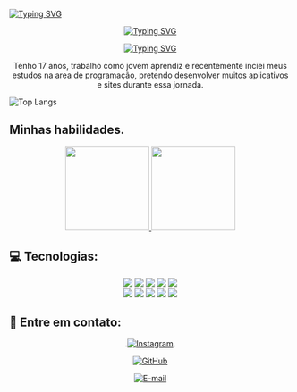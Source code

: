 [![Typing SVG](https://readme-typing-svg.herokuapp.com/?color=F0F8FF&size=35&center=true&vCenter=true&width=1000&lines=Oi,+seja+bem+vindo+ao+meu+perfil!+:%29)](https://git.io/typing-svg)

<div align="center">
  
  [![Typing SVG](https://readme-typing-svg.herokuapp.com/?color=F0F8FF&size=35&center=true&vCenter=true&width=1000&lines=meu+nome+é+kawã+karlyndo+alves+da+silva+:%29)](https://git.io/typing-svg)
  
  [![Typing SVG](https://readme-typing-svg.herokuapp.com/?color=red&size=35&center=true&vCenter=true&width=1000&lines=sobre+min!!!+:%29)](https://git.io/typing-svg)
  
  Tenho 17 anos, trabalho como jovem aprendiz e recentemente inciei meus estudos na area de programação, pretendo desenvolver muitos aplicativos e sites durante essa jornada.
  
</div>


![Top Langs](https://github-readme-stats-git-masterrstaa-rickstaa.vercel.app/api/top-langs/?username=Jkelvin001&bg_color=000&border_color=30A3DC&title_color=E94D5F&text_color=FFF)




## Minhas habilidades.

<div align="center">
  <a href="https://github.com/kawakarlyndo">
    <img height="150em" src="https://github-readme-stats.vercel.app/api?username=4lvesgabriel&show_icons=true&theme=dracula&include_all_commits=true&count_private=true"/>
    <img height="150em" src="https://github-readme-stats.vercel.app/api/top-langs/?username=4lvesgabriel&layout=compact&langs_count=7&theme=dracula"/>
  </a>
</div>

## 💻 Tecnologias:

<div align="center">
  <img src="https://img.shields.io/badge/HTML5-E34F26?style=for-the-badge&logo=html5&logoColor=white"/>
  <img src="https://img.shields.io/badge/CSS3-1572B6?style=for-the-badge&logo=css3&logoColor=white"/>
  <img src="https://img.shields.io/badge/JavaScript-F7DF1E?style=for-the-badge&logo=javascript&logoColor=black"/>
  <img src="https://img.shields.io/badge/jQuery-0769AD?style=for-the-badge&logo=jquery&logoColor=white"/>
  <img src="https://img.shields.io/badge/Java-ED8B00?style=for-the-badge&logo=java&logoColor=white"/>
  <br>
  <img src="https://img.shields.io/badge/Python-3776AB?style=for-the-badge&logo=python&logoColor=white"/>
  <img src="https://img.shields.io/badge/MySQL-00000F?style=for-the-badge&logo=mysql&logoColor=white"/>
  <img src="https://img.shields.io/badge/Bootstrap-563D7C?style=for-the-badge&logo=bootstrap&logoColor=white"/>
  <img src="https://img.shields.io/badge/Django-092E20?style=for-the-badge&logo=django&logoColor=green"/>
  <img src="https://img.shields.io/badge/React-20232A?style=for-the-badge&logo=react&logoColor=61DAFB"/>
</div>



## 📱 Entre em contato:
<div align="center"> 
  
  .[![Instagram](https://img.shields.io/badge/-Instagram-%23E4405F?style=for-the-badge&logo=instagram&logoColor=white)](https://www.instagram.com/awakalves/).
  
  [![GitHub](https://img.shields.io/badge/GitHub-100000?style=for-the-badge&logo=github&logoColor=white)](https://github.com/kawakarlyndo)
  
  [![E-mail](https://img.shields.io/badge/-Email-000?style=for-the-badge&logo=microsoft-outlook&logoColor=007BFF)](karlyndo.silva@acad.ifma.edu.br)
  
</div>
